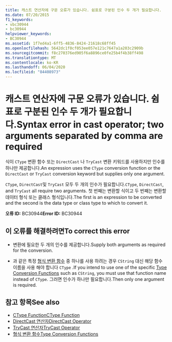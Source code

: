 ```yaml
---
title: 캐스트 연산자에 구문 오류가 있습니다. 쉼표로 구분된 인수 두 개가 필요합니다.
ms.date: 07/20/2015
f1_keywords:
- vbc30944
- bc30944
helpviewer_keywords:
- BC30944
ms.assetid: 1f7ed4a1-6ff5-4836-8424-21618c68ff45
ms.openlocfilehash: 5642dc1f0cf053ee057e121c7647a1a203c2909b
ms.sourcegitcommit: f8c270376ed905f6a8896ce0fe25b4f4b38ff498
ms.translationtype: MT
ms.contentlocale: ko-KR
ms.lasthandoff: 06/04/2020
ms.locfileid: "84408973"
---
```

# <a name="syntax-error-in-cast-operator-two-arguments-separated-by-comma-are-required"></a><span data-ttu-id="bee3a-102">캐스트 연산자에 구문 오류가 있습니다. 쉼표로 구분된 인수 두 개가 필요합니다.</span><span class="sxs-lookup"><span data-stu-id="bee3a-102">Syntax error in cast operator; two arguments separated by comma are required</span></span>
<span data-ttu-id="bee3a-103">식이 `CType` 변환 함수 또는 `DirectCast` 나 `TryCast` 변환 키워드를 사용하지만 인수를 하나만 제공합니다.</span><span class="sxs-lookup"><span data-stu-id="bee3a-103">An expression uses the `CType` conversion function or the `DirectCast` or `TryCast` conversion keyword but supplies only one argument.</span></span>  
  
 <span data-ttu-id="bee3a-104">`CType`, `DirectCast`및 `TryCast` 모두 두 개의 인수가 필요합니다.</span><span class="sxs-lookup"><span data-stu-id="bee3a-104">`CType`, `DirectCast`, and `TryCast` all require two arguments.</span></span> <span data-ttu-id="bee3a-105">첫 번째는 변환할 식이고 두 번째는 변환할 데이터 형식 또는 클래스 형식입니다.</span><span class="sxs-lookup"><span data-stu-id="bee3a-105">The first is an expression to be converted and the second is the data type or class type to which to convert it.</span></span>  
  
 <span data-ttu-id="bee3a-106">**오류 ID:** BC30944</span><span class="sxs-lookup"><span data-stu-id="bee3a-106">**Error ID:** BC30944</span></span>  
  
## <a name="to-correct-this-error"></a><span data-ttu-id="bee3a-107">이 오류를 해결하려면</span><span class="sxs-lookup"><span data-stu-id="bee3a-107">To correct this error</span></span>  
  
- <span data-ttu-id="bee3a-108">변환에 필요한 두 개의 인수를 제공합니다.</span><span class="sxs-lookup"><span data-stu-id="bee3a-108">Supply both arguments as required for the conversion.</span></span>  
  
- <span data-ttu-id="bee3a-109">과 같은 특정 [형식 변환 함수](../language-reference/functions/type-conversion-functions.md) 중 하나를 사용 하려는 경우 `CString` 대신 해당 함수 이름을 사용 해야 합니다 `CType` .</span><span class="sxs-lookup"><span data-stu-id="bee3a-109">If you intend to use one of the specific [Type Conversion Functions](../language-reference/functions/type-conversion-functions.md) such as `CString`, you must use that function name instead of `CType`.</span></span> <span data-ttu-id="bee3a-110">그러면 인수가 하나만 필요합니다.</span><span class="sxs-lookup"><span data-stu-id="bee3a-110">Then only one argument is required.</span></span>  
  
## <a name="see-also"></a><span data-ttu-id="bee3a-111">참고 항목</span><span class="sxs-lookup"><span data-stu-id="bee3a-111">See also</span></span>

- [<span data-ttu-id="bee3a-112">CType Function</span><span class="sxs-lookup"><span data-stu-id="bee3a-112">CType Function</span></span>](../language-reference/functions/ctype-function.md)
- [<span data-ttu-id="bee3a-113">DirectCast 연산자</span><span class="sxs-lookup"><span data-stu-id="bee3a-113">DirectCast Operator</span></span>](../language-reference/operators/directcast-operator.md)
- [<span data-ttu-id="bee3a-114">TryCast 연산자</span><span class="sxs-lookup"><span data-stu-id="bee3a-114">TryCast Operator</span></span>](../language-reference/operators/trycast-operator.md)
- [<span data-ttu-id="bee3a-115">형식 변환 함수</span><span class="sxs-lookup"><span data-stu-id="bee3a-115">Type Conversion Functions</span></span>](../language-reference/functions/type-conversion-functions.md)
